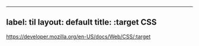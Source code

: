 
---
label: til
layout: default
title: :target CSS
---
https://developer.mozilla.org/en-US/docs/Web/CSS/:target

